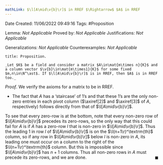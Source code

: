 ```yaml
---
mathLink: $\l[A\mid\v{b}\r]$ in RREF $\Rightarrow$ $A$ in RREF
---
```


<div class="topSpace"></div>

Date Created: 11/06/2022 09:49:16
Tags: #Proposition

Lemma: _Not Applicable_
Proved by: _Not Applicable_
Justifications: _Not Applicable_

Generalizations: _Not Applicable_
Counterexamples: _Not Applicable_

``` ad-Proposition
title: Proposition.

_Let $K$ be a field and consider a matrix $A\in\mat{m\times n}{K}$ and a column vector $\v{b}\in\mat{m\times1}{K}$ for some fixed $m,n\in\N^\ast$. If $\l[A\mid\v{b}\r]$ is in RREF, then $A$ is in RREF too._

```

_Proof_. We verify the axioms for a matrix to be in RREF.
* The fact that $A$ has a $\textrm{`}$staircase$\textrm{'}$ of $1\textrm{'}$s and that these $1\textrm{'}$s are the only non-zero entries in each pivot column ($\axiref[2]$ and $\axiref[3]$ of $A$, respectively) follows directly from that of $\l[A\mid\v{b}\r]$.

To see that every zero-row is at the bottom, note that every non-zero row of $\l[A\mid\v{b}\r]$ precedes its zero-rows, so the only way that this could fail for $A$ is if $A$ has a zero-row $l$ that is non-zero in $\l[A\mid\v{b}\r]$. Thus the leading 1 in row $l$ of $\l[A\mid\v{b}\r]$ is on the $\l(n+1\r)^\textrm{th}$ column, so if any row in $\l[A\mid\v{b}\r]$ below $l$ is non-zero in $A$, its leading one must occur on a column to the right of the $\l(n+1\r)^\textrm{th}$ column. But this is impossible since $\l[A\mid\v{b}\r]$ has $n+1$ columns. Thus all non-zero rows in $A$ must precede its zero-rows, and we are done.<span style="float:right;">$\blacksquare$</span>
